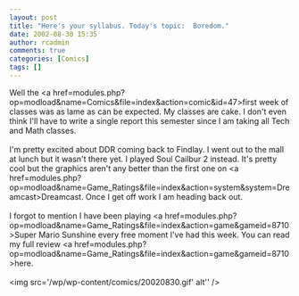 ```yaml
---
layout: post
title: "Here's your syllabus. Today's topic:  Boredom."
date: 2002-08-30 15:35
author: rcadmin
comments: true
categories: [Comics]
tags: []
---
```

Well the <a href=modules.php?op=modload&name=Comics&file=index&action=comic&id=47>first week of classes</a> was as lame as can be expected. My classes are cake. I don't even think I'll have to write a single report this semester since I am taking all Tech and Math classes. 
<br />
<br />
I'm pretty excited about DDR coming back to Findlay. I went out to the mall at lunch but it wasn't there yet. I played Soul Cailbur 2 instead. It's pretty cool but the graphics aren't any better than the first one on <a href=modules.php?op=modload&name=Game_Ratings&file=index&action=system&system=Dreamcast>Dreamcast.</a> Once I get off work I am heading back out. 
<br />
<br />
I forgot to mention I have been playing <a href=modules.php?op=modload&name=Game_Ratings&file=index&action=game&gameid=8710>Super Mario Sunshine</a> every free moment I've had this week. You can read my full review <a href=modules.php?op=modload&name=Game_Ratings&file=index&action=game&gameid=8710>here.</a><br /><br /><!--more--><img src='/wp/wp-content/comics/20020830.gif' alt'' />
